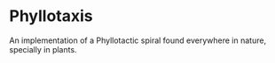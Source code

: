 # Phyllotaxis
 An implementation of a Phyllotactic spiral found everywhere in nature, specially in plants.
